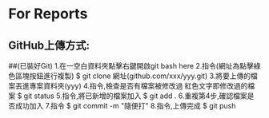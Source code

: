 # For Reports

## GitHub上傳方式:
##(已裝好Git)
1.在一空白資料夾點擊右鍵開啟git bash here
2.指令(網址為點擊綠色區塊按鈕進行複製)
	$ git clone 網址(github.com/xxx/yyy.git)
3.將要上傳的檔案丟進專案資料夾(yyy)
4.指令,檢查是否有檔案被修改過
紅色文字即修改過的檔案
	$ git status
5.指令,將已新增的檔案加入
	$ git add .
6.重複第4步,確認檔案是否成功加入
7.指令
	$ git commit -m "隨便打"
8.指令,上傳完成
	$ git push